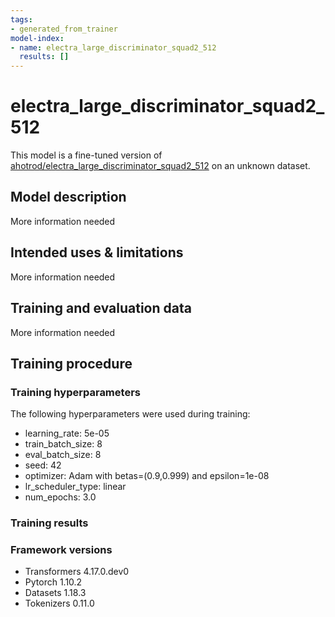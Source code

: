 ```yaml
---
tags:
- generated_from_trainer
model-index:
- name: electra_large_discriminator_squad2_512
  results: []
---
```


<!-- This model card has been generated automatically according to the information the Trainer had access to. You
should probably proofread and complete it, then remove this comment. -->

# electra_large_discriminator_squad2_512

This model is a fine-tuned version of [ahotrod/electra_large_discriminator_squad2_512](https://huggingface.co/ahotrod/electra_large_discriminator_squad2_512) on an unknown dataset.

## Model description

More information needed

## Intended uses & limitations

More information needed

## Training and evaluation data

More information needed

## Training procedure

### Training hyperparameters

The following hyperparameters were used during training:
- learning_rate: 5e-05
- train_batch_size: 8
- eval_batch_size: 8
- seed: 42
- optimizer: Adam with betas=(0.9,0.999) and epsilon=1e-08
- lr_scheduler_type: linear
- num_epochs: 3.0

### Training results



### Framework versions

- Transformers 4.17.0.dev0
- Pytorch 1.10.2
- Datasets 1.18.3
- Tokenizers 0.11.0
